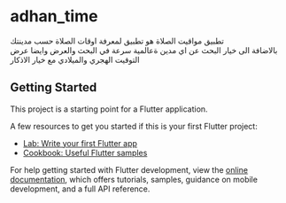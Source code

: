 # adhan_time

تطبيق مواقيت الصلاة هو تطبيق لمعرفة اوقات الصلاة حسب مدينتك    
     بالاضافة الى خيار البحث عن اي مدين ةعالمية 
             سرعة في البحث والعرض
  وايضا عرض التوقيت الهجري والميلادي  مع خيار الاذكار 
## Getting Started

This project is a starting point for a Flutter application.

A few resources to get you started if this is your first Flutter project:

- [Lab: Write your first Flutter app](https://docs.flutter.dev/get-started/codelab)
- [Cookbook: Useful Flutter samples](https://docs.flutter.dev/cookbook)

For help getting started with Flutter development, view the
[online documentation](https://docs.flutter.dev/), which offers tutorials,
samples, guidance on mobile development, and a full API reference.
